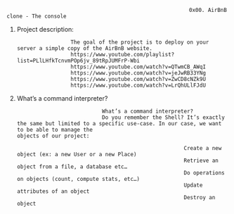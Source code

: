                                                               0x00. AirBnB clone - The console
1. Project description:

                        The goal of the project is to deploy on your server a simple copy of the AirBnB website.
                        https://www.youtube.com/playlist?list=PLlLHfkTcnvmPOp6jv_89tRpJUMFrP-Wbi
                        https://www.youtube.com/watch?v=QTwmCB_AWqI
                        https://www.youtube.com/watch?v=jeJwRB33YNg
                        https://www.youtube.com/watch?v=ZwCD8cNZk9U
                        https://www.youtube.com/watch?v=LrQhULlFJdU


2. What’s a command interpreter?

                                  What’s a command interpreter?
                                  Do you remember the Shell? It’s exactly the same but limited to a specific use-case. In our case, we want to be able to manage the                                       objects of our project:

                                                            Create a new object (ex: a new User or a new Place)
                                                            Retrieve an object from a file, a database etc…
                                                            Do operations on objects (count, compute stats, etc…)
                                                            Update attributes of an object
                                                            Destroy an object
